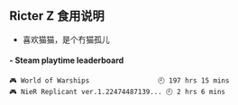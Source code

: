 ## Ricter Z 食用说明
- 喜欢猫猫，是个冇猫孤儿

<!-- steam-box start -->
#### - Steam playtime leaderboard
```text
🎮 World of Warships                 🕘 197 hrs 15 mins
🎮 NieR Replicant ver.1.22474487139... 🕘 2 hrs 6 mins
```
<!-- Powered by https://github.com/YouEclipse/steam-box . -->
<!-- steam-box end -->
